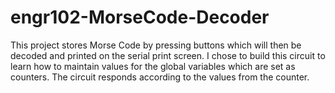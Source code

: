 # engr102-MorseCode-Decoder
This project stores Morse Code by pressing buttons which will then be decoded and printed on the serial print screen. I chose to build this circuit to learn how to maintain values for the global variables which are set as counters. The circuit responds according to the values from the counter.
